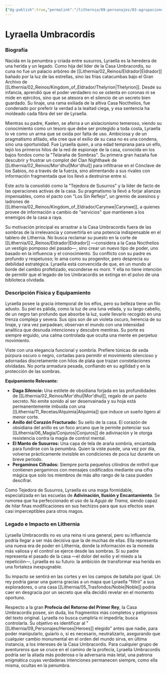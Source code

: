 ```yaml
---
{"dg-publish":true,"permalink":"/lithernia/09-personajes/03-agrupaciones/casa-umbracordis/lyraella-umbracordis/","tags":["lithernia","personajes","Casa Umbracordis","elfo oscuro","espía","política"]}
---
```


# Lyraella Umbracordis

### Biografía

Nacida en la penumbra y criada entre susurros, Lyraella es la heredera de una herida y un legado. Como hija del líder de la Casa Umbracordis, su cuna no fue un palacio arbóreo de [[Lithernia/02_Reinos/Eldrador\|Eldrador]] bañado por la luz de las estrellas, sino las frías catacumbas bajo el Gran Archivo de [[Lithernia/02_Reinos/Kingdom_of_Eldrador/Thelyrion\|Thelyrion]]. Desde su infancia, aprendió que el poder verdadero no se ostenta en coronas ni se mide en ejércitos, sino que se atesora en el silencio de un secreto bien guardado. Su linaje, una rama exiliada de la altiva Casa Nocthelios, fue condenado por preferir la verdad a la lealtad ciega, y esa sentencia ha moldeado cada fibra del ser de Lyraella.

Mientras su padre, Kaelen, se aferra a un aislacionismo temeroso, viendo su conocimiento como un tesoro que debe ser protegido a toda costa, Lyraella lo ve como un arma que se oxida por falta de uso. Ambiciosa y de un pragmatismo afilado, ella cree que el exilio de su casa no es una condena, sino una oportunidad. Fue Lyraella quien, a una edad temprana para un elfo, tejió los primeros hilos de la red de espionaje de la casa, conocida en los bajos fondos como la "Telaraña de Sombras". Su primera gran hazaña fue descubrir y frustrar un complot del Clan Nighthawk de [[Lithernia/02_Reinos/Mor'dhul\|Mor'dhul]] para infiltrarse en el Cónclave de los Sabios, no a través de la fuerza, sino alimentando a sus rivales con información fragmentada que los llevó a destruirse entre sí.

Este acto la consolidó como la "Tejedora de Susurros" y la líder de facto de las operaciones activas de la casa. Su pragmatismo la llevó a forjar alianzas impensables, como el pacto con "Los Sin Reflejo", un gremio de asesinos y ladrones de [[Lithernia/02_Reinos/Kingdom_of_Eldrador/Carynwe\|Carynwe]], a quienes provee de información a cambio de "servicios" que mantienen a los enemigos de la casa a raya.

Su motivación principal es arrastrar a la Casa Umbracordis fuera de las sombras de la irrelevancia y convertirla en una potencia indispensable en el tablero de Lithernia. No busca reclamar su puesto en la corte de [[Lithernia/02_Reinos/Eldrador\|Eldrador]] —considera a la Casa Nocthelios un vestigio pomposo del pasado—, sino crear un nuevo tipo de poder, uno basado en la influencia y el conocimiento. Su conflicto con su padre es profundo y respetuoso; lo ama como su progenitor, pero desprecia su debilidad estratégica. Lyraella está convencida de que, en un mundo al borde del cambio profetizado, esconderse es morir. Y ella no tiene intención de permitir que el legado de los Umbracordis se extinga en el polvo de una biblioteca olvidada.

### Descripción Física y Equipamiento

Lyraella posee la gracia intemporal de los elfos, pero su belleza tiene un filo adusto. Su piel es pálida, como la luz de una luna velada, y su largo cabello, de un negro tan profundo que absorbe la luz, suele llevarlo recogido en una trenza compleja y severa. Sus ojos son de un violeta oscuro, herencia de su linaje, y rara vez parpadean; observan el mundo con una intensidad analítica que desnuda intenciones y descubre mentiras. Su porte es siempre erguido, una calma controlada que oculta una mente en perpetuo movimiento.

Viste con una elegancia funcional y sombría. Prefiere túnicas de seda púrpura oscuro o negro, cortadas para permitir el movimiento silencioso y adornadas discretamente con hilos de plata que trazan constelaciones olvidadas. No porta armadura pesada, confiando en su agilidad y en la protección de las sombras.

**Equipamiento Relevante:**
*   **Daga *Silencio*:** Una estilete de obsidiana forjada en las profundidades de [[Lithernia/02_Reinos/Mor'dhul\|Mor'dhul]], regalo de un pacto secreto. No emite sonido al ser desenvainada y su hoja está permanentemente imbuida con una [[Lithernia/11_Recetas/Alquimia\|Alquimia]] que induce un sueño ligero al menor corte.
*   **Anillo del Corazón Fracturado:** Su sello de la casa. El corazón de obsidiana del anillo es un foco arcano que le permite potenciar sus [[Lithernia/06_Magia/Conjuros\|Conjuros]] de adivinación y le otorga resistencia contra la magia de control mental.
*   **El Manto de Susurros:** Una capa de tela de araña sombría, encantada para fundirse con la penumbra. Quien la viste puede, una vez por día, volverse prácticamente invisible en condiciones de poca luz durante un breve periodo.
*   **Pergaminos Cifrados:** Siempre porta pequeños cilindros de mithril que contienen pergaminos con mensajes codificados mediante una cifra mágica que solo los miembros de más alto rango de la casa pueden descifrar.

Como Tejedora de Susurros, Lyraella es una maga formidable, especializada en las escuelas de **Adivinación, Ilusión y Encantamiento**. Se rumorea que ha perfeccionado el uso de la *Aguja de Trama*, siendo capaz de hilar finas modificaciones en sus hechizos para que sus efectos sean casi imperceptibles para otros magos.

### Legado e Impacto en Lithernia

Lyraella Umbracordis no es una reina ni una general, pero su influencia podría llegar a ser más decisiva que la de muchas de ellas. Ella representa una nueva era de poder en Lithernia, donde la información es la moneda más valiosa y el control se ejerce desde las sombras. Si su padre representa el pasado de la casa —el dolor del exilio y el miedo a la repetición—, Lyraella es su futuro: la ambición de transformar esa herida en una fortaleza inexpugnable.

Su impacto se sentirá en las cortes y en los campos de batalla por igual. Un rey podría ganar una guerra gracias a un mapa que Lyraella "filtró" a sus exploradores, o una casa [[Lithernia/05_Trasfondos/Noble\|Noble]] podría caer en desgracia por un secreto que ella decidió revelar en el momento oportuno.

Respecto a la gran **Profecía del Retorno del Primer Rey**, la Casa Umbracordis posee, sin duda, los fragmentos más completos y peligrosos del texto original. Lyraella no busca cumplirla ni impedirla; busca controlarla. Su objetivo es identificar al "[[Lithernia/09_Personajes/Heroes\|Heroes]] elegido" antes que nadie, para poder manipularlo, guiarlo o, si es necesario, neutralizarlo, asegurando que cualquier cambio monumental en el orden del mundo sirva, en última instancia, a los intereses de la Casa Umbracordis. Para cualquier grupo de aventureros que se cruce en el camino de la profecía, Lyraella Umbracordis podría ser la aliada más poderosa o la adversaria más letal, una patrona enigmática cuyas verdaderas intenciones permanecen siempre, como ella misma, ocultas en la penumbra.
